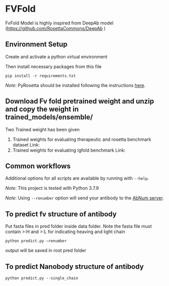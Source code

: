 # FVFold
FvFold Model is highly inspired from DeepAb model (https://github.com/RosettaCommons/DeepAb )
## Environment Setup

 Create and activate a python virtual environment

Then install necessary packages from this file
```
pip install -r requirements.txt
```

_Note_: PyRosetta should be installed following the instructions [here](http://pyrosetta.org/downloads).

## Download Fv fold pretrained weight and unzip and copy the weight in trained_models/ensemble/
Two Trained weight has been given 
1)	Trained weights for evaluating therapeutic and rosetta benchmark dataset
Link: 
2)	Trained weights for evaluating Igfold benchmark
Link:

## Common workflows

Additional options for all scripts are available by running with `--help`.

_Note_: This project is tested with Python 3.7.9

_Note_: Using `--renumber` option will send your antibody to the [AbNum server](http://www.bioinf.org.uk/abs/abnum/).

## To predict fv structure of antibody
Put fasta files in pred folder inside data folder. Note the fasta file must contain >:H and >:L for indicating heaving and light chain
```
python predict.py –renumber
```
output will be saved in root pred folder

## To predict Nanobody structure of antibody
```
python predict.py --single_chain
```

